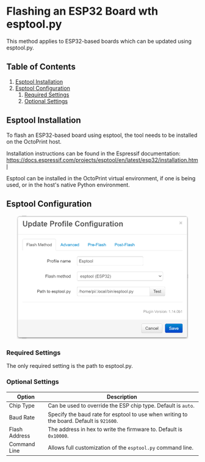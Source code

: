 # Flashing an ESP32 Board wth esptool.py

This method applies to ESP32-based boards which can be updated using esptool.py.

## Table of Contents
1. [Esptool Installation](#esptool-installation)
1. [Esptool Configuration](#stm32flash-configuration)
   1. [Required Settings](#required-settings)
   1. [Optional Settings](#optional-settings)

## Esptool Installation
To flash an ESP32-based board using esptool, the tool needs to be installed on the OctoPrint host.

Installation instructions can be found in the Espressif documentation:
https://docs.espressif.com/projects/esptool/en/latest/esp32/installation.html

Esptool can be installed in the OctoPrint virtual environment, if one is being used, or in the host's native Python environment.

## Esptool Configuration
<p align="center">
  <img alt="Firmware Updater" width="450" src="../extras/img/esptool.png">
</p>

### Required Settings
The only required setting is the path to esptool.py.

### Optional Settings
| Option | Description |
| --- | --- |
| Chip Type | Can be used to override the ESP chip type. Default is `auto`. |
| Baud Rate | Specify the baud rate for esptool to use when writing to the board. Default is `921600`. |
| Flash Address | The address in hex to write the firmware to. Default is `0x10000`. |
| Command Line | Allows full customization of the `esptool.py` command line. |
